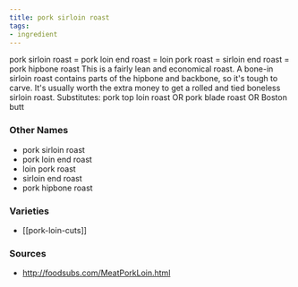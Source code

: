 ```yaml
---
title: pork sirloin roast
tags:
- ingredient
---
```

pork sirloin roast = pork loin end roast = loin pork roast = sirloin end roast = pork hipbone roast This is a fairly lean and economical roast. A bone-in sirloin roast contains parts of the hipbone and backbone, so it's tough to carve. It's usually worth the extra money to get a rolled and tied boneless sirloin roast. Substitutes: pork top loin roast OR pork blade roast OR Boston butt

### Other Names

* pork sirloin roast
* pork loin end roast
* loin pork roast
* sirloin end roast
* pork hipbone roast

### Varieties

* [[pork-loin-cuts]]

### Sources
* http://foodsubs.com/MeatPorkLoin.html
